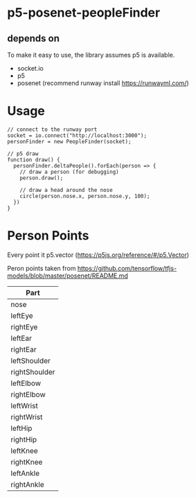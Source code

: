 ﻿# p5-posenet-peopleFinder

## depends on
To make it easy to use, the library assumes p5 is available.
- socket.io
- p5
- posenet (recommend runway install https://runwayml.com/)

# Usage
```
// connect to the runway port
socket = io.connect("http://localhost:3000");
personFinder = new PeopleFinder(socket);

// p5 draw
function draw() {
  personFinder.deltaPeople().forEach(person => {
    // draw a person (for debugging)
    person.draw();
    
    // draw a head around the nose
    circle(person.nose.x, person.nose.y, 100);
  })
}
```
# Person Points
Every point it p5.vector (https://p5js.org/reference/#/p5.Vector)

Peron points taken from https://github.com/tensorflow/tfjs-models/blob/master/posenet/README.md

| Part |
| -- |
| nose |
| leftEye |
| rightEye |
| leftEar |
| rightEar |
| leftShoulder |
| rightShoulder |
| leftElbow |
| rightElbow |
| leftWrist |
| rightWrist |
| leftHip |
| rightHip |
| leftKnee |
| rightKnee |
| leftAnkle |
| rightAnkle |


